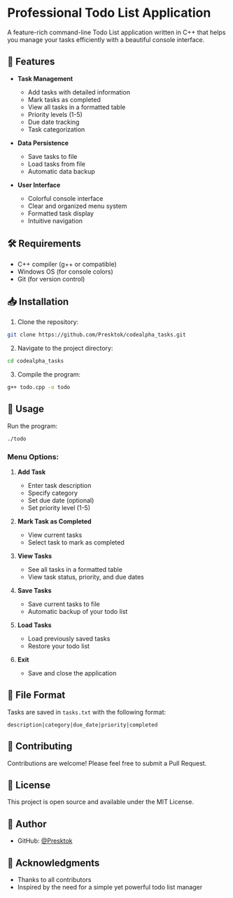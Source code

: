 # Professional Todo List Application

A feature-rich command-line Todo List application written in C++ that helps you manage your tasks efficiently with a beautiful console interface.

## 🌟 Features

- **Task Management**
  - Add tasks with detailed information
  - Mark tasks as completed
  - View all tasks in a formatted table
  - Priority levels (1-5)
  - Due date tracking
  - Task categorization

- **Data Persistence**
  - Save tasks to file
  - Load tasks from file
  - Automatic data backup

- **User Interface**
  - Colorful console interface
  - Clear and organized menu system
  - Formatted task display
  - Intuitive navigation

## 🛠️ Requirements

- C++ compiler (g++ or compatible)
- Windows OS (for console colors)
- Git (for version control)

## 📥 Installation

1. Clone the repository:
```bash
git clone https://github.com/Presktok/codealpha_tasks.git
```

2. Navigate to the project directory:
```bash
cd codealpha_tasks
```

3. Compile the program:
```bash
g++ todo.cpp -o todo
```

## 🚀 Usage

Run the program:
```bash
./todo
```

### Menu Options:
1. **Add Task**
   - Enter task description
   - Specify category
   - Set due date (optional)
   - Set priority level (1-5)

2. **Mark Task as Completed**
   - View current tasks
   - Select task to mark as completed

3. **View Tasks**
   - See all tasks in a formatted table
   - View task status, priority, and due dates

4. **Save Tasks**
   - Save current tasks to file
   - Automatic backup of your todo list

5. **Load Tasks**
   - Load previously saved tasks
   - Restore your todo list

6. **Exit**
   - Save and close the application

## 📝 File Format

Tasks are saved in `tasks.txt` with the following format:
```
description|category|due_date|priority|completed
```

## 🤝 Contributing

Contributions are welcome! Please feel free to submit a Pull Request.

## 📄 License

This project is open source and available under the MIT License.

## 👤 Author

- GitHub: [@Presktok](https://github.com/Presktok)

## 🙏 Acknowledgments

- Thanks to all contributors
- Inspired by the need for a simple yet powerful todo list manager 